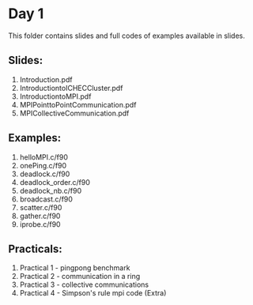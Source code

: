 # Day 1

This folder contains slides and full codes of examples available in slides.

Slides:
-------
1. Introduction.pdf			
2. IntroductiontoICHECCluster.pdf		
3. IntroductiontoMPI.pdf
4. MPIPointtoPointCommunication.pdf
5. MPICollectiveCommunication.pdf

Examples: 
--------- 
1. helloMPI.c/f90
2. onePing.c/f90
3. deadlock.c/f90
4. deadlock_order.c/f90
5. deadlock_nb.c/f90
6. broadcast.c/f90
7. scatter.c/f90
8. gather.c/f90
9. iprobe.c/f90

Practicals:
-----------
1. Practical 1 - pingpong benchmark
2. Practical 2 - communication in a ring 
3. Practical 3 - collective communications
4. Practical 4 - Simpson's rule mpi code (Extra)

